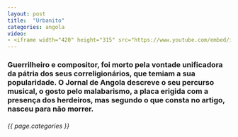 ```yaml
---
layout: post
title:  "Urbanito"
categories: angola
video: 
- <iframe width="420" height="315" src="https://www.youtube.com/embed/i_IqUfreapg" frameborder="0" allowfullscreen></iframe>
---
```


### Guerrilheiro e compositor, foi morto pela vontade unificadora da pátria dos seus correligionários, que temiam a sua popularidade. O Jornal de Angola descreve o seu percurso musical, o gosto pelo malabarismo, a placa erigida com a presença dos herdeiros, mas segundo o que consta no artigo, nasceu para não morrer.
###### {{ page.categories }}